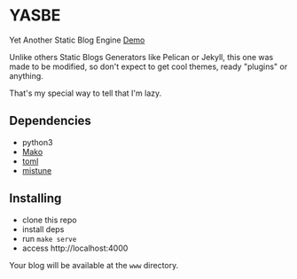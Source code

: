 # YASBE
Yet Another Static Blog Engine 
[Demo](http://yasbe.surge.sh/)

Unlike others Static Blogs Generators like Pelican or Jekyll, this one was made to be modified, 
so don't expect to get cool themes, ready "plugins" or anything.

That's my special way to tell that I'm lazy.

## Dependencies

* python3
* [Mako](http://www.makotemplates.org/)
* [toml](https://pypi.python.org/pypi/toml)
* [mistune](https://github.com/lepture/mistune)

## Installing

* clone this repo
* install deps
* run `make serve`
* access http://localhost:4000

Your blog will be available at the `www` directory.
